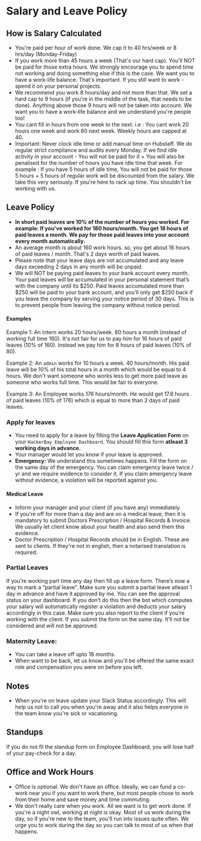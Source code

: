 # Salary and Leave Policy

## How is Salary Calculated
- You're paid per hour of work done. We cap it to 40 hrs/week or 8 hrs/day (Monday-Friday)
- If you work more than 45 hours a week (That's our hard cap). You'll NOT be paid for those extra hours. We strongly encourage you to spend time not working and doing something else if this is the case. We want you to have a work-life balance. That's important. If you still want to work - spend it on your personal projects.
- We recommend you work 8 hours/day and not more than that. We set a hard cap to 9 hours (if you're in the middle of the task, that needs to be done). Anything above those 9 hours will not be taken into account. We want you to have a work-life balance and we understand you're people too!
- You cant fill in hours from one week to the next. i.e : You cant work 20 hours one week and work 60 next week. Weekly hours are capped at 40.
- Important: Never clock idle time or add manual time on Hubstaff. We do regular strict compliance and audits every Monday. If we find idle activity in your account - You will not be paid for it + You will also be penalised for the number of hours you have idle time that week. For example : If you have 5 hours of idle time, You will not be paid for those 5 hours + 5 hours of regular work will be discounted from the salary. We take this very seriously. If you're here to rack up time. You shouldn't be working with us.


## Leave Policy

- **In short paid leaves are 10% of the number of hours you worked. For example: If you've worked for 180 hours/month. You get 18 hours of paid leaves a month. We pay for those paid leaves into your account every month automatically.** 
- An average month is about 160 work hours. so, you get about 16 hours of paid leaves / month. That's 2 days worth of paid leaves. 
- Please note that your leave days are not accumulated and any leave days exceeding 2 days in any month will be unpaid.
- We will NOT be paying paid leaves to your bank account every month.  Your paid leaves will be accumulated in your personal statement that’s with the company until its $250. Paid leaves accumulated more than $250 will be paid to your bank account, and you’ll only get $250 back if you leave the company by serving your notice period of 30 days. This is to prevent people from leaving the company without notice period. 

#### Examples

Example 1: An intern works 20 hours/week. 80 hours a month (instead of working full time 160). It's not fair for us to pay him for 16 hours of paid leaves (10% of 160). Instead we pay him for 8 hours of paid leaves (10% of 80). 

Example 2: An `admin` works for 10 hours a week. 40 hours/month. His paid leave will be 10% of his total hours in a month which would be equal to 4 hours. We don't want someone who works less to get more paid leave as someone who works full time. This would be fair to everyone.  

Example 3: An Employee works 176 hours/month. He would get 17.6 hours of paid leaves (10% of 176) which is equal to more than 2 days of paid leaves. 

### Apply for leaves

- You need to apply for a leave by filling the **Leave Application Form** on your `HackerBay Employee Dashboard`. You should fill this form **atleast 3 working days in advance.**
- Your manager would let you know if your leave is approved.
- **Emergency:** We understand this sometimes happens. Fill the form on the same day of the emergency. You can claim emergency leave twice / yr and we require evidence to consider it. If you claim emergency leave without evidence, a violation will be reported against you. 

#### Medical Leave
- Inform your manager and your client (if you have any) immediately.
- If you're off for more than a day and are on a medical leave, then it is mandatory to submit Doctors Prescription / Hospital Records & Invoice. We usually let client know about your health and also send them this evidence.
- Doctor Prescription / Hospital Records should be in English. These are sent to clients. If they're not in english, then a notarised translation is required.


### Partial Leaves

If you’re working part time any day then fill up a leave form. There’s now a way to mark a “partial leave”. Make sure you submit a partial leave atleast  1 day in advance and have it approved by me. You can see the approval status on your dashboard. If you don’t do this then the bot which computes your salary will automatically register a violation and deducts your salary accordingly in this case. Make sure you also report to the client if you’re working with the client. If you submit the form on the same day. It’ll not be considered and will not be approved. 

### Maternity Leave:
- You can take a leave off upto 18 months.
- When want to be back, let us know and you'll be offered the same exact role and compensation you were on before you left.

## Notes
- When you're on leave update your Slack Status accordingly. This will help us not to call you when you're away and it also helps everyone in the team know you're sick or vacationing.

## Standups
If you do not fll the standup form on Employee Dashboard, you will lose half of your pay-check for a day. 

## Office and Work Hours

- Office is optional. We don't have an office. Ideally, we can fund a co-work near you if you want to work there, but most people chose to work from their home and save money and time commuting.
- We don't really care when you work. All we want is to get work done. If you're a night owl, working at night is okay. Most of us work during the day, so if you're new to the team, you'll run into issues quite often. We urge you to work during the day so you can talk to most of us when that happens.
